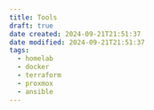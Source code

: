 ```yaml
---
title: Tools
draft: true
date created: 2024-09-21T21:51:37
date modified: 2024-09-21T21:51:37
tags:
  - homelab
  - docker
  - terraform
  - proxmox
  - ansible
---
```

